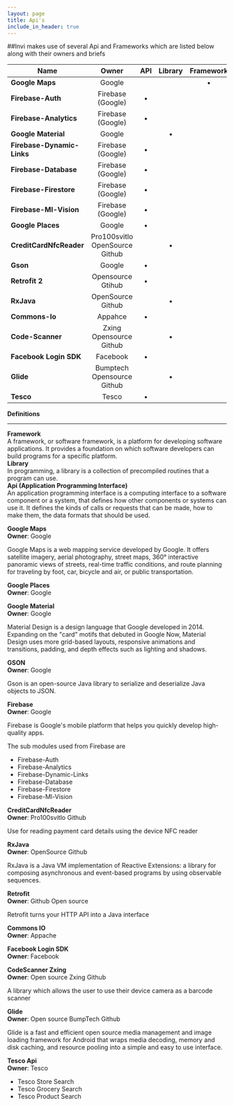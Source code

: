 ```yaml
---
layout: page
title: Api's
include_in_header: true
---
```


##Invi makes use of several Api and Frameworks which are listed below along with their owners and briefs

| Name | Owner | API | Library | Framework |
|---|:---:|:---:|:---:|:---:|
| <strong>Google Maps</strong>| Google |   |   | • |
| <strong>Firebase-Auth</strong>| Firebase (Google) | • |   |   |
| <strong>Firebase-Analytics</strong>| Firebase (Google) | • |   |   |
| <strong>Google Material</strong>| Google |   | • |   |
| <strong>Firebase-Dynamic-Links</strong>| Firebase (Google) | • |   |  |
| <strong>Firebase-Database</strong>| Firebase (Google) | • |   |   |
| <strong>Firebase-Firestore</strong>| Firebase (Google) | • |   |   |
| <strong>Firebase-Ml-Vision</strong>| Firebase (Google) | • |   |   |
| <strong>Google Places</strong>| Google |  • |   |   |
| <strong>CreditCardNfcReader</strong>| Pro100svitlo OpenSource Github |   | • |   |
| <strong>Gson</strong>| Google | • |   |   |
| <strong>Retrofit 2</strong>| Opensource Gtihub | • |   |   |
| <strong>RxJava</strong>| OpenSource Github |   | • |   |
| <strong>Commons-Io</strong>| Appahce  | • |   |   |
| <strong>Code-Scanner</strong>| Zxing Opensource Github |   | • |   |
| <strong>Facebook Login SDK</strong>| Facebook | • |   |   |
| <strong>Glide</strong>| Bumptech Opensource Github |   | • |   |
| <strong>Tesco</strong>| Tesco | • |   |   |


<b>Definitions</b><br>
<hr>
<b>Framework</b><br>A framework, or software framework, is a platform for developing software applications. It provides a foundation on which software developers can build programs for a specific platform.<br>
<b>Library</b><br>In programming, a library is a collection of precompiled routines that a program can use.<br>
<b>Api (Application Programming Interface)</b><br>An application programming interface is a computing interface to a software component or a system, that defines how other components or systems can use it. It defines the kinds of calls or requests that can be made, how to make them, the data formats that should be used.<br>


<strong>Google Maps</strong>
<br><strong>Owner</strong>: Google
<p>Google Maps is a web mapping service developed by Google. It offers satellite imagery, aerial photography, street maps, 360° interactive panoramic views of streets, real-time traffic conditions, and route planning for traveling by foot, car, bicycle and air, or public transportation.</p>

<strong>Google Places</strong>
<br><strong>Owner</strong>: Google

<strong>Google Material</strong>
<br><strong>Owner</strong>: Google
<p>Material Design is a design language that Google developed in 2014. Expanding on the "card" motifs that debuted in Google Now, Material Design uses more grid-based layouts, responsive animations and transitions, padding, and depth effects such as lighting and shadows.</p>

<strong>GSON</strong>
<br><strong>Owner</strong>: Google
<p>Gson is an open-source Java library to serialize and deserialize Java objects to JSON.</p>

<strong>Firebase</strong>
<br><strong>Owner</strong>: Google
<p>Firebase is Google's mobile platform that helps you quickly develop high-quality apps.</p>
The sub modules used from Firebase are
<ul>
<li>Firebase-Auth</li>
<li>Firebase-Analytics</li>
<li>Firebase-Dynamic-Links</li>
<li>Firebase-Database</li>
<li>Firebase-Firestore</li>
<li>Firebase-Ml-Vision</li>
</ul>

<strong>CreditCardNfcReader</strong>
<br><strong>Owner</strong>: Pro100svitlo Github
<p>Use for reading payment card details using the device NFC reader</p>

<strong>RxJava</strong>
<br><strong>Owner</strong>: OpenSource Github
<p>RxJava is a Java VM implementation of Reactive Extensions: a library for composing asynchronous and event-based programs by using observable sequences.</p>

<strong>Retrofit</strong>
<br><strong>Owner</strong>: Github Open source
<p>Retrofit turns your HTTP API into a Java interface</p>

<strong>Commons IO</strong>
<br><strong>Owner</strong>: Appache

<strong>Facebook Login SDK</strong>
<br><strong>Owner</strong>: Facebook

<strong>CodeScanner Zxing</strong>
<br><strong>Owner</strong>: Open source Zxing Github
<p>A library which allows the user to use their device camera as a barcode scanner</p>

<strong>Glide</strong>
<br><strong>Owner</strong>: Open source BumpTech Github
<p>Glide is a fast and efficient open source media management and image loading framework for Android that wraps media decoding, memory and disk caching, and resource pooling into a simple and easy to use interface.</p>

<strong>Tesco Api</strong>
<br><strong>Owner</strong>: Tesco
<ul>
<li>Tesco Store Search</li>
<li>Tesco Grocery Search</li>
<li>Tesco Product Search</li>
</ul>

